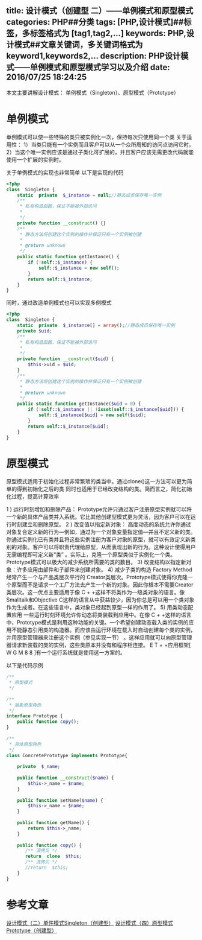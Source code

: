 title: 设计模式（创建型 二）——单例模式和原型模式
categories: PHP##分类
tags: [PHP,设计模式]##标签，多标签格式为 [tag1,tag2,...]
keywords: PHP,设计模式##文章关键词，多关键词格式为 keyword1,keywords2,...
description: PHP设计模式——单例模式和原型模式学习以及介绍
date: 2016/07/25 18:24:25 
---
本文主要讲解设计模式：
单例模式（Singleton）、原型模式（Prototype）

# 单例模式

单例模式可以使一些特殊的类只被实例化一次，保持每次只使用同一个类
关于适用性：
1）当类只能有一个实例而且客户可以从一个众所周知的访问点访问它时。
2）当这个唯一实例应该是通过子类化可扩展的，并且客户应该无需更改代码就能使用一个扩展的实例时。

关于单例模式的实现也非常简单
以下是实现的代码
``` php
<?php  
class  Singleton {  
    static  private  $_instance = null;//静态成员保存唯一实例  
    /** 
     * 私有构造函数，保证不能被外部访问 
     * 
     */  
    private function __construct() {}   
    /** 
     * 静态方法将创建这个实例的操作并保证只有一个实例被创建 
     * 
     * @return unknown 
     */  
    public static function getInstance() {  
        if (!self::$_instance) {  
            self::$_instance = new self();  
        }  
        return self::$_instance;  
    }  
}  
```
同时，通过改造单例模式也可以实现多例模式
``` php
<?php  
class  Singleton {  
    static  private  $_instance[] = array();//静态成员保存唯一实例  
    private $uid;
    /** 
     * 私有构造函数，保证不能被外部访问 
     * 
     */  
    private function __construct($uid) {
    	$this->uid = $uid;
	}   
    /** 
     * 静态方法将创建这个实例的操作并保证只有一个实例被创建 
     * 
     * @return unknown 
     */  
    public static function getInstance($uid = 0) {  
        if (!self::$_instance || !isset(self::$_instance[$uid])) {  
            self::$_instance[$uid] = new self($uid);  
        }  
        return self::$_instance[$uid]; 
    }  
} 
```

# 原型模式

原型模式适用于初始化过程非常繁琐的类当中。通过clone()这一方法可以更为简单的得到初始化之后的类
同时也适用于已经改变结构的类。简而言之，简化初始化过程，提高计算效率

1 ) 运行时刻增加和删除产品： Prototype允许只通过客户注册原型实例就可以将一个新的具体产品类并入系统。它比其他创建型模式更为灵活，因为客户可以在运行时刻建立和删除原型。
2 ) 改变值以指定新对象： 高度动态的系统允许你通过对象复合定义新的行为—例如，通过为一个对象变量指定值—并且不定义新的类。你通过实例化已有类并且将这些实例注册为客户对象的原型，就可以有效定义新类别的对象。客户可以将职责代理给原型，从而表现出新的行为。这种设计使得用户无需编程即可定义新“类” 。实际上，克隆一个原型类似于实例化一个类。Prototype模式可以极大的减少系统所需要的类的数目。
3) 改变结构以指定新对象：许多应用由部件和子部件来创建对象。
4) 减少子类的构造 Factory Method 经常产生一个与产品类层次平行的 Creator类层次。Prototype模式使得你克隆一个原型而不是请求一个工厂方法去产生一个新的对象。因此你根本不需要Creator类层次。这一优点主要适用于像 C + +这样不将类作为一级类对象的语言。像Smalltalk和Objective C这样的语言从中获益较少，因为你总是可以用一个类对象作为生成者。在这些语言中，类对象已经起到原型一样的作用了。
5) 用类动态配置应用 一些运行时刻环境允许你动态将类装载到应用中。在像 C + +这样的语言中，Prototype模式是利用这种功能的关键。一个希望创建动态载入类的实例的应用不能静态引用类的构造器。而应该由运行环境在载入时自动创建每个类的实例，并用原型管理器来注册这个实例（参见实现一节） 。这样应用就可以向原型管理器请求新装载的类的实例，这些类原本并没有和程序相连接。 E T + +应用框架[ W G M 8 8 ]有一个运行系统就是使用这一方案的。

以下是代码示例
``` php
/** 
 * 原型模式  
 */  
   
/** 
 * 抽象原型角色 
 */  
interface Prototype {  
    public function copy();  
}  
   
/** 
 * 具体原型角色 
 */  
class ConcretePrototype implements Prototype{  
   
    private  $_name;  
   
    public function __construct($name) {  
        $this->_name = $name;  
    }  
   
    public function setName($name) {  
        $this->_name = $name;  
    }  
   
    public function getName() {  
        return $this->_name;  
    }  
   
    public function copy() {  
       /** 深拷贝 */  
       return  clone  $this;      
       /** 浅拷贝 */  
       //return  $this;     
    }  
}  
```

# 参考文章
[设计模式（二）单件模式Singleton（创建型）](http://blog.csdn.net/hguisu/article/details/7515416)
[设计模式（四）原型模式Prototype（创建型）](http://blog.csdn.net/hguisu/article/details/7518947)